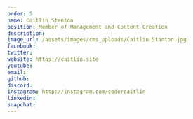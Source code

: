 ```yaml
---
order: 5
name: Caitlin Stanton
position: Member of Management and Content Creation
description: 
image_url: /assets/images/cms_uploads/Caitlin Stanton.jpg
facebook: 
twitter: 
website: https://caitlin.site
youtube: 
email: 
github: 
discord: 
instagram: http://instagram.com/codercaitlin
linkedin: 
snapchat: 
---
```


